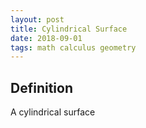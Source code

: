 ```yaml
---
layout: post
title: Cylindrical Surface
date: 2018-09-01
tags: math calculus geometry
---
```


## Definition
A cylindrical surface

<!--more-->
